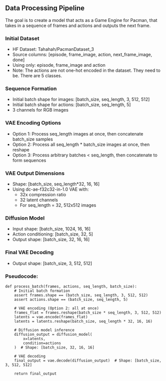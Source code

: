## Data Processing Pipeline

The goal is to create a model that acts as a Game Engine for Pacman, that takes in a sequence of frames and actions and outputs the next frame. 

### Initial Dataset
- HF Dataset: Tahahah/PacmanDataset_3
- Source columns: [episode, frame_image, action, next_frame_image, done]
- Using only: episode, frame_image and action
- Note: The actions are not one-hot encoded in the dataset. They need to be. There are 5 classes.

### Sequence Formation
- Initial batch shape for images: [batch_size, seq_length, 3, 512, 512]
- Initial batch shape for actions: [batch_size, seq_length, 5]
- 3 channels for RGB images


### VAE Encoding Options
- Option 1: Process seq_length images at once, then concatenate batch_size samples
- Option 2: Process all seq_length * batch_size images at once, then reshape
- Option 3: Process arbitrary batches < seq_length, then concatenate to form sequences


### VAE Output Dimensions

- Shape: [batch_size, seq_length*32, 16, 16]
- Using dc-ae-f32c32-in-1.0 VAE with:
    - 32x compression ratio
    - 32 latent channels
    - For seq_length = 32, 512x512 images

### Diffusion Model

-  Input shape: [batch_size, 1024, 16, 16]
-  Action conditioning: [batch_size, 32, 5]
-  Output shape: [batch_size, 32, 16, 16]


### Final VAE Decoding

- Output shape: [batch_size, 3, 512, 512]



### Pseudocode:
```
def process_batch(frames, actions, seq_length, batch_size):
    # Initial batch formation
    assert frames.shape == (batch_size, seq_length, 3, 512, 512)
    assert actions.shape == (batch_size, seq_length, 5)

    # VAE encoding (Option 2: all at once)
    frames_flat = frames.reshape(batch_size * seq_length, 3, 512, 512)
    latents = vae.encode(frames_flat)
    latents = latents.reshape(batch_size, seq_length * 32, 16, 16)

    # Diffusion model inference
    diffusion_output = diffusion_model(
        x=latents,
        condition=actions
    )  # Shape: [batch_size, 32, 16, 16]

    # VAE decoding
    final_output = vae.decode(diffusion_output)  # Shape: [batch_size, 3, 512, 512]
    
    return final_output
```